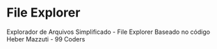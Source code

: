 # File Explorer
 Explorador de Arquivos Simplificado - File Explorer
 Baseado no código Heber Mazzuti - 99 Coders
